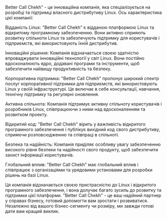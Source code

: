 Better Call Chekh" - це інноваційна компанія, яка спеціалізується на розробці та підтримці власного дистрибутиву Linux. Ось характеристика цієї компанії:

Відданість Linux: "Better Call Chekh" є відданою платформою Linux та відкритому програмному забезпеченню. Вони активно сприяють розвитку спільноти Linux та забезпечують підтримку для користувачів і підприємств, які використовують їхній дистрибутив.

Інноваційні рішення: Компанія відзначається своєю здатністю впроваджувати інноваційні технології у світ Linux. Вони постійно вдосконалюють ядро, додавані програми та інструменти, щоб забезпечити найвищу продуктивність та безпеку.

Корпоративна підтримка: "Better Call Chekh" пропонує широкий спектр послуг корпоративної підтримки для підприємств, які використовують Linux у своїй інфраструктурі. Це включає в себе консультації, навчання, технічну підтримку та регулярні оновлення.

Активна спільнота: Компанія підтримує активну спільноту користувачів і розробників Linux, співпрацюючи з ними над вдосконаленням та розвитком проекту.

Відкритий код: "Better Call Chekh" вірить у важливість відкритого програмного забезпечення і публікує вихідний код свого дистрибутиву, сприяючи розповсюдженню та співпраці в спільноті.

Безпека та надійність: Компанія приділяє особливу увагу забезпеченню високого рівня безпеки та надійності свого продукту, щоб забезпечити захист інформації користувачів.

Глобальний вплив: "Better Call Chekh" має глобальний вплив і співпрацює з організаціями та урядовими установами для розробки рішень на базі Linux.

Ця компанія відзначається своєю пристрасністю до Linux і відкритого програмного забезпечення, і вона долучає багато зусиль до розвитку та підтримки цієї платформи.
"Better Call Chekh" - це ваш надійний партнер у справах бізнесу, готовий допомогти вам зростати і розвиватися. Незалежно від вашого бізнес-сегменту чи розміру, ми завжди готові дати вам кращий виклик.

